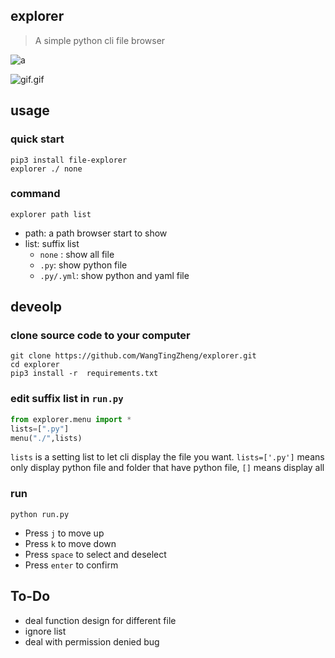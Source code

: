 ## explorer


> A simple python cli file browser

![a](https://img.shields.io/pypi/v/file-explorer?style=flat-square)

![gif.gif](https://i.loli.net/2019/10/30/yCE6UJ3sDFBTYcG.gif)

## usage

### quick start
```
pip3 install file-explorer
explorer ./ none
```
### command
`explorer path list`
- path: a path browser start to show
- list: suffix list
  - `none` : show all file
  - `.py`: show python file
  - `.py/.yml`: show python and yaml file
## deveolp

### clone source code to your computer
```
git clone https://github.com/WangTingZheng/explorer.git
cd explorer
pip3 install -r  requirements.txt
```
### edit suffix list in `run.py`
```python
from explorer.menu import *
lists=[".py"]
menu("./",lists)
```
`lists` is a setting list to let cli display the file you want. `lists=['.py']` means only display python file and folder that have python file, `[]` means display all

### run

``
python run.py
``
- Press `j` to move up
- Press `k` to move down
- Press `space` to select and deselect
- Press `enter` to confirm
## To-Do
- deal function design for different file
- ignore list
- deal with permission denied bug



